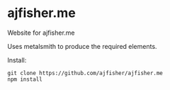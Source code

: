 # ajfisher.me

Website for ajfisher.me

Uses metalsmith to produce the required elements.

Install:

```
git clone https://github.com/ajfisher/ajfisher.me
npm install
```


